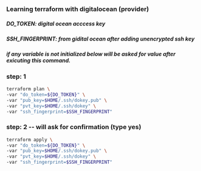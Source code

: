 ### Learning terraform with digitalocean (provider)
##### DO_TOKEN: digital ocean acccess key
##### SSH_FINGERPRINT: from gidital ocean after adding unencrypted ssh key

##### if any variable is not initialized below will be asked for value after exicuting this command.
### step: 1
```bash
terraform plan \
-var "do_token=${DO_TOKEN}" \
-var "pub_key=$HOME/.ssh/dokey.pub" \
-var "pvt_key=$HOME/.ssh/dokey" \
-var "ssh_fingerprint=$SSH_FINGERPRINT"
```

### step: 2 -- will ask for confirmation (type yes)
```bash
terraform apply \
-var "do_token=${DO_TOKEN}" \
-var "pub_key=$HOME/.ssh/dokey.pub" \
-var "pvt_key=$HOME/.ssh/dokey" \
-var "ssh_fingerprint=$SSH_FINGERPRINT"
```
